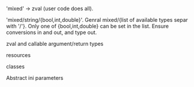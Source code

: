 
'mixed' -> zval (user code does all).

'mixed/string/{bool,int,double}'. Genral mixed/{list of available types separ with '/'}. Only one of {bool,int,double} can be set in the list. Ensure conversions in and out, and type out.
 
zval and callable argument/return types

resources

classes

Abstract ini parameters

